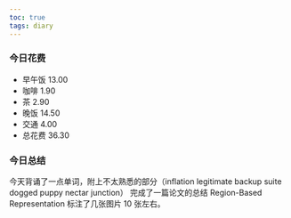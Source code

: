 ```yaml
---
toc: true
tags: diary
---
```

### 今日花费
- 早午饭 13.00
- 咖啡 1.90
- 茶 2.90
- 晚饭 14.50
- 交通 4.00
- 总花费 36.30

### 今日总结
今天背诵了一点单词，附上不太熟悉的部分（inflation legitimate backup suite dogged puppy nectar junction）
完成了一篇论文的总结 Region-Based Representation
标注了几张图片 10 张左右。
